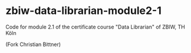 # zbiw-data-librarian-module2-1
Code for module 2.1 of the certificate course "Data Librarian" of ZBIW, TH Köln

(Fork Christian Bittner)
